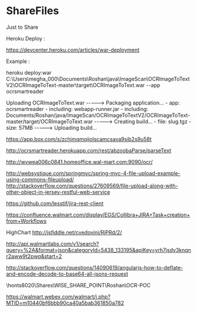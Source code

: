# ShareFiles
Just to Share



Heroku Deploy :

https://devcenter.heroku.com/articles/war-deployment

Example :

heroku deploy:war C:\Users\megha_000\Documents\Roshan\java\ImageScan\OCRImageToTextV2\OCRImageToText-master\target\OCRImageToText.war --app ocrsmartreader


Uploading OCRImageToText.war
-----> Packaging application...
       - app: ocrsmartreader
       - including: webapp-runner.jar
       - including: Documents/Roshan/java/ImageScan/OCRImageToTextV2/OCRImageToText-master/target/OCRImageToText.war
-----> Creating build...
       - file: slug.tgz
       - size: 57MB
-----> Uploading build...

https://app.box.com/s/zchimqmqijolscamcsava9sib2s9u58t

http://ocrsmartreader.herokuapp.com/rest/abzoobaParse/parseText

http://wvwea006c0841.homeoffice.wal-mart.com:9090/ocr/

http://websystique.com/springmvc/spring-mvc-4-file-upload-example-using-commons-fileupload/
http://stackoverflow.com/questions/27609569/file-upload-along-with-other-object-in-jersey-restful-web-service

https://github.com/lesstif/jira-rest-client

https://confluence.walmart.com/display/EGS/Collibra+JIRA+Task+creation+from+Workflows

HighChart
http://jsfiddle.net/cvedovini/RjPRd/2/

http://api.walmartlabs.com/v1/search?query=%2A&format=json&categoryId=5438_133195&apiKey=yrh7jsdy3knqnr2aww9t2pwq&start=2

http://stackoverflow.com/questions/14090619/angularjs-how-to-deflate-and-encode-decode-to-base64-all-jsons-request


\\honts8020\Shares\WISE_SHARE_POINT\Roshan\OCR-POC

https://walmart.webex.com/walmart/j.php?MTID=m10440bf6bbb90ca40a5bab361850a782
